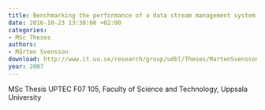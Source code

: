 ```yaml
---
title: Benchmarking the performance of a data stream management system
date: 2016-10-23 13:38:00 +02:00
categories:
- MSc Theses
authors:
- Mårten Svensson
download: http://www.it.uu.se/research/group/udbl/Theses/MartenSvenssonMSc.pdf
year: 2007
---
```


MSc Thesis UPTEC F07 105, Faculty of Science and Technology, Uppsala University
